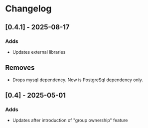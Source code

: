 # Changelog

## [0.4.1] - 2025-08-17

### Adds

- Updates external libraries

## Removes

- Drops mysql dependency. Now is PostgreSql dependency only.

## [0.4] - 2025-05-01

### Adds

- Updates after introduction of "group ownership" feature
